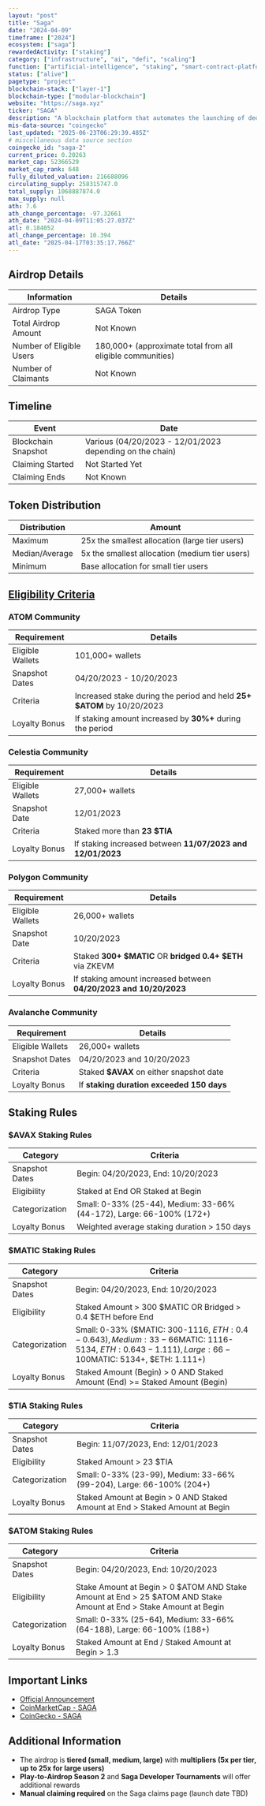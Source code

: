 ```yaml
---
layout: "post"
title: "Saga"
date: "2024-04-09"
timeframe: ["2024"]
ecosystem: ["saga"]
rewardedActivity: ["staking"]
category: ["infrastructure", "ai", "defi", "scaling"]
function: ["artificial-intelligence", "staking", "smart-contract-platform", "appchains"]
status: ["alive"]
pagetype: "project"
blockchain-stack: ["layer-1"]
blockchain-type: ["modular-blockchain"]
website: "https://saga.xyz"
ticker: "SAGA"
description: "A blockchain platform that automates the launching of dedicated blockspace, supporting appchains, Celestia Rollups, Polygon CDK chains, and Avalanche Subnets."
mis-data-source: "coingecko"
last_updated: "2025-06-23T06:29:39.485Z"
# miscellaneous data source section
coingecko_id: "saga-2"
current_price: 0.20263
market_cap: 52366529
market_cap_rank: 648
fully_diluted_valuation: 216688096
circulating_supply: 258315747.0
total_supply: 1068887874.0
max_supply: null
ath: 7.6
ath_change_percentage: -97.32661
ath_date: "2024-04-09T11:05:27.037Z"
atl: 0.184052
atl_change_percentage: 10.394
atl_date: "2025-04-17T03:35:17.766Z"
---
```


## Airdrop Details

| Information              | Details                                                    |
| ------------------------ | ---------------------------------------------------------- |
| Airdrop Type             | SAGA Token                                                 |
| Total Airdrop Amount     | Not Known                                                  |
| Number of Eligible Users | 180,000+ (approximate total from all eligible communities) |
| Number of Claimants      | Not Known                                                  |

## Timeline

| Event               | Date                                                     |
| ------------------- | -------------------------------------------------------- |
| Blockchain Snapshot | Various (04/20/2023 - 12/01/2023 depending on the chain) |
| Claiming Started    | Not Started Yet                                          |
| Claiming Ends       | Not Known                                                |

## Token Distribution

| Distribution   | Amount                                         |
| -------------- | ---------------------------------------------- |
| Maximum        | 25x the smallest allocation (large tier users) |
| Median/Average | 5x the smallest allocation (medium tier users) |
| Minimum        | Base allocation for small tier users           |

## [Eligibility Criteria](https://medium.com/sagaxyz/saga-community-genesis-airdrop-e0f94c1f2220)

### ATOM Community

| Requirement      | Details                                                                |
| ---------------- | ---------------------------------------------------------------------- |
| Eligible Wallets | 101,000+ wallets                                                       |
| Snapshot Dates   | 04/20/2023 - 10/20/2023                                                |
| Criteria         | Increased stake during the period and held **25+ $ATOM** by 10/20/2023 |
| Loyalty Bonus    | If staking amount increased by **30%+** during the period              |

### Celestia Community

| Requirement      | Details                                                    |
| ---------------- | ---------------------------------------------------------- |
| Eligible Wallets | 27,000+ wallets                                            |
| Snapshot Date    | 12/01/2023                                                 |
| Criteria         | Staked more than **23 $TIA**                               |
| Loyalty Bonus    | If staking increased between **11/07/2023 and 12/01/2023** |

### Polygon Community

| Requirement      | Details                                                           |
| ---------------- | ----------------------------------------------------------------- |
| Eligible Wallets | 26,000+ wallets                                                   |
| Snapshot Date    | 10/20/2023                                                        |
| Criteria         | Staked **300+ $MATIC** OR **bridged 0.4+ $ETH** via ZKEVM         |
| Loyalty Bonus    | If staking amount increased between **04/20/2023 and 10/20/2023** |

### Avalanche Community

| Requirement      | Details                                   |
| ---------------- | ----------------------------------------- |
| Eligible Wallets | 26,000+ wallets                           |
| Snapshot Dates   | 04/20/2023 and 10/20/2023                 |
| Criteria         | Staked **$AVAX** on either snapshot date  |
| Loyalty Bonus    | If **staking duration exceeded 150 days** |

## Staking Rules

### $AVAX Staking Rules

| Category       | Criteria                                                             |
| -------------- | -------------------------------------------------------------------- |
| Snapshot Dates | Begin: 04/20/2023, End: 10/20/2023                                   |
| Eligibility    | Staked at End OR Staked at Begin                                     |
| Categorization | Small: 0-33% (25-44), Medium: 33-66% (44-172), Large: 66-100% (172+) |
| Loyalty Bonus  | Weighted average staking duration > 150 days                         |

### $MATIC Staking Rules

| Category       | Criteria                                                                                                                                              |
| -------------- | ----------------------------------------------------------------------------------------------------------------------------------------------------- |
| Snapshot Dates | Begin: 04/20/2023, End: 10/20/2023                                                                                                                    |
| Eligibility    | Staked Amount > 300 $MATIC OR Bridged > 0.4 $ETH before End                                                                                           |
| Categorization | Small: 0-33% ($MATIC: 300-1116, $ETH: 0.4-0.643), Medium: 33-66% ($MATIC: 1116-5134, $ETH: 0.643-1.111), Large: 66-100% ($MATIC: 5134+, $ETH: 1.111+) |
| Loyalty Bonus  | Staked Amount (Begin) > 0 AND Staked Amount (End) >= Staked Amount (Begin)                                                                            |

### $TIA Staking Rules

| Category       | Criteria                                                                     |
| -------------- | ---------------------------------------------------------------------------- |
| Snapshot Dates | Begin: 11/07/2023, End: 12/01/2023                                           |
| Eligibility    | Staked Amount > 23 $TIA                                                      |
| Categorization | Small: 0-33% (23-99), Medium: 33-66% (99-204), Large: 66-100% (204+)         |
| Loyalty Bonus  | Staked Amount at Begin > 0 AND Staked Amount at End > Staked Amount at Begin |

### $ATOM Staking Rules

| Category       | Criteria                                                                                                           |
| -------------- | ------------------------------------------------------------------------------------------------------------------ |
| Snapshot Dates | Begin: 04/20/2023, End: 10/20/2023                                                                                 |
| Eligibility    | Stake Amount at Begin > 0 $ATOM AND Stake Amount at End > 25 $ATOM AND Stake Amount at End > Stake Amount at Begin |
| Categorization | Small: 0-33% (25-64), Medium: 33-66% (64-188), Large: 66-100% (188+)                                               |
| Loyalty Bonus  | Staked Amount at End / Staked Amount at Begin > 1.3                                                                |

## Important Links

- [Official Announcement](https://medium.com/sagaxyz/saga-community-genesis-airdrop-e0f94c1f2220)
- [CoinMarketCap - SAGA](https://coinmarketcap.com/currencies/saga/)
- [CoinGecko - SAGA](https://www.coingecko.com/en/coins/saga)

## Additional Information

- The airdrop is **tiered (small, medium, large)** with **multipliers (5x per tier, up to 25x for large users)**
- **Play-to-Airdrop Season 2** and **Saga Developer Tournaments** will offer additional rewards
- **Manual claiming required** on the Saga claims page (launch date TBD)